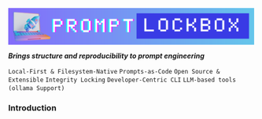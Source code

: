 <img src="docs/logo/logo.png" align="center" alt="Logo" width=500>

***Brings structure and reproducibility to prompt engineering***

`Local-First & Filesystem-Native` `Prompts-as-Code` `Open Source & Extensible`
`Integrity Locking` `Developer-Centric CLI` `LLM-based tools (ollama Support)`

### **Introduction**

